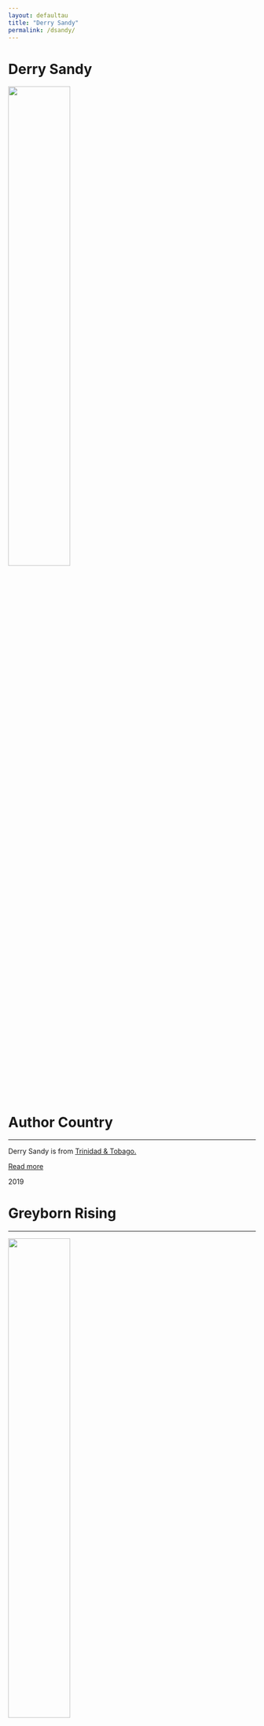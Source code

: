 ```yaml
---
layout: defaultau
title: "Derry Sandy"
permalink: /dsandy/
---
```

<!-- partial:index.partial.html -->
<div class="content">
     <h1>Derry Sandy</h1>
    <div class="quote">
        <div><img src="https://www.huntonak.com/images/content/5/3/v2/53748/Sandy-Derry.jpg" height="50%" width = "50%" class="logo"></div>
    </div>
    <div class="timeline">
        <div style="padding-bottom:100px;"></div>
        <div class="block">
             <div class="date right"><p class="right">  </p></div>
            <div class="dot"></div>
            <div class="left first">
            <div class="author_country">
                <h1>Author Country</h1><hr>
          <div class="aclocation">  <p>Derry Sandy is from <a href="{{ site.baseurl }}/62">Trinidad & Tobago.</a></p></div>
              <div class="acreadmore">  <a href="#" target="_blank">Read more</a></div>
            </div>
            </div>
        <div class="block">
            <div class="date left"><p class="left">2019</p></div>
            <div class="dot"></div>
            <div class="right hide">
                <h1>Greyborn Rising</h1><hr>
                <p><img src="https://images.gr-assets.com/authors/1563124619p5/19120620.jpg" height="50%" width = "50%"></p>
                <p>
                Language: English<br/>
                Publisher: CaribbeanReads Publishing<br/>
                Pub_location: Basseterre, St. Kitts & Nevis<br/>
                Genre: Fiction (Novel)<br/>
                Length: 332<br/>                   </p>
            </div>
        </div>
  <!-- partial -->
<script src='https://cdnjs.cloudflare.com/ajax/libs/jquery/3.1.1/jquery.min.js'></script><script  src="{{ site.baseurl }}/assets/js/authorscript.js"></script>